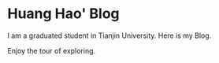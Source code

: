 # Huang Hao' Blog

I am a graduated student in Tianjin University. Here is my Blog.  

Enjoy the tour of exploring.

